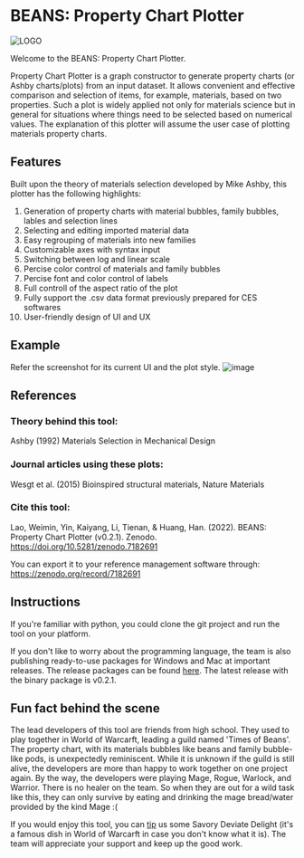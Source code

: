 # BEANS: Property Chart Plotter

![LOGO](https://user-images.githubusercontent.com/48959790/194729624-0b88c702-fdd5-4826-a078-6df04f94309d.png)

Welcome to the BEANS: Property Chart Plotter.

Property Chart Plotter is a graph constructor to generate property charts (or Ashby charts/plots) from an input dataset. It allows convenient and effective comparison and selection of items, for example, materials, based on two properties. Such a plot is widely applied not only for materials science but in general for situations where things need to be selected based on numerical values. The explanation of this plotter will assume the user case of plotting materials property charts.


## Features
Built upon the theory of materials selection developed by Mike Ashby, this plotter has the following highlights:
1. Generation of property charts with material bubbles, family bubbles, lables and selection lines
2. Selecting and editing imported material data
3. Easy regrouping of materials into new families
4. Customizable axes with syntax input
5. Switching between log and linear scale
6. Percise color control of materials and family bubbles
7. Percise font and color control of labels
8. Full controll of the aspect ratio of the plot
9. Fully support the .csv data format previously prepared for CES softwares
10. User-friendly design of UI and UX

## Example
Refer the screenshot for its current UI and the plot style.
![image](https://user-images.githubusercontent.com/47532644/194804256-0ef97358-acb1-473a-b2ed-c51220c19794.png)


## References
### Theory behind this tool:

Ashby (1992) Materials Selection in Mechanical Design

### Journal articles using these plots:
Wesgt et al. (2015) Bioinspired structural materials, Nature Materials

### Cite this tool:
Lao, Weimin, Yin, Kaiyang, Li, Tienan, & Huang, Han. (2022). BEANS: Property Chart Plotter (v0.2.1). Zenodo. https://doi.org/10.5281/zenodo.7182691

You can export it to your reference management software through: https://zenodo.org/record/7182691


## Instructions
If you're familiar with python, you could clone the git project and run the tool on your platform.

If you don't like to worry about the programming language, the team is also publishing ready-to-use packages for Windows and Mac at important releases. The release packages can be found [here](https://github.com/TOBgit/MaterialPlot/tags). The latest release with the binary package is v0.2.1.

## Fun fact behind the scene

The lead developers of this tool are friends from high school. They used to play together in World of Warcarft, leading a guild named 'Times of Beans'. The property chart, with its materials bubbles like beans and family bubble-like pods, is unexpectedly reminiscent. While it is unknown if the guild is still alive, the developers are more than happy to work together on one project again. By the way, the developers were playing Mage, Rogue, Warlock, and Warrior. There is no healer on the team. So when they are out for a wild task like this, they can only survive by eating and drinking the mage bread/water provided by the kind Mage :(

If you would enjoy this tool, you can [tip](https://www.paypal.com/donate/?business=UTH9TVWVJE93G&no_recurring=1&item_name=Support+the+TOB+team+to+move+on.&currency_code=USD) us some Savory Deviate Delight (it's a famous dish in World of Warcarft in case you don't know what it is). The team will appreciate your support and keep up the good work.



